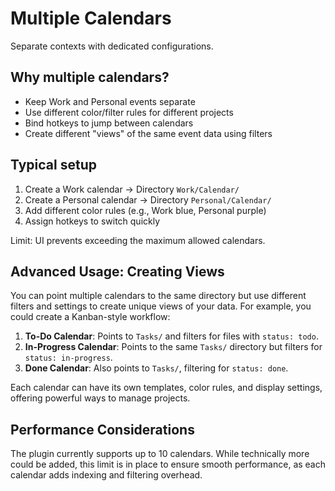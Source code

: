 # Multiple Calendars

Separate contexts with dedicated configurations.

## Why multiple calendars?

- Keep Work and Personal events separate
- Use different color/filter rules for different projects
- Bind hotkeys to jump between calendars
- Create different "views" of the same event data using filters

## Typical setup

1. Create a Work calendar → Directory `Work/Calendar/`
2. Create a Personal calendar → Directory `Personal/Calendar/`
3. Add different color rules (e.g., Work blue, Personal purple)
4. Assign hotkeys to switch quickly

Limit: UI prevents exceeding the maximum allowed calendars.

## Advanced Usage: Creating Views

You can point multiple calendars to the same directory but use different filters and settings to create unique views of your data. For example, you could create a Kanban-style workflow:

1.  **To-Do Calendar**: Points to `Tasks/` and filters for files with `status: todo`.
2.  **In-Progress Calendar**: Points to the same `Tasks/` directory but filters for `status: in-progress`.
3.  **Done Calendar**: Also points to `Tasks/`, filtering for `status: done`.

Each calendar can have its own templates, color rules, and display settings, offering powerful ways to manage projects.

## Performance Considerations

The plugin currently supports up to 10 calendars. While technically more could be added, this limit is in place to ensure smooth performance, as each calendar adds indexing and filtering overhead.
